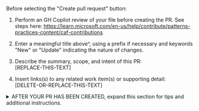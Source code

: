 Before selecting the "Create pull request" button:  

1. Perform an GH Copilot review of your file before creating the PR. See steps here: https://learn.microsoft.com/en-us/help/contribute/patterns-practices-content/caf-contributions

1. Enter a meaningful title above^, using a prefix if necessary and keywords "New" or "Update" indicating the nature of changes.

2. Describe the summary, scope, and intent of this PR:  
[REPLACE-THIS-TEXT]  

3. Insert links(s) to any related work item(s) or supporting detail:  
[DELETE-OR-REPLACE-THIS-TEXT]   


<details><summary>AFTER YOUR PR HAS BEEN CREATED, expand this section for tips and additional instructions.</summary>    
      

These are common guidelines for contributions across the repos managed by the Cloud Architecture Content Team (CACT). Some repositories may have additional specific requirements that are not listed here.   

## Guidance for all contributors  
  
  | **Topic** | **Guidance** |
  | ----------| ------------ |
  | **Draft PR** | If your PR will be a work-in-progress for more than a day or two, select the **Convert to draft** link in the upper right of the page (under **Reviewers**) to change it to a draft. For future reference, you can also do this using the **Create pull request** button drop-down during PR creation. | 
  | **ms.date metadata** | <ul><li>Don't update an article's "ms.date" metadata property unless you've done a **full freshness review** of the content. A full freshness review includes changes required to correct or improve the **full** technical accuracy of the article.</li><li>Don't update "ms.date" if you're doing targeted changes to improve non-technical aspects of the article, such as editorial quality, art improvements, article template alignment, etc.</li><li>If you've changed any "ms.date" properties for work that wasn't part of full review for freshness, please reset them to their previous value.</li></ul> | 
  | **Placement and linking** | If you're creating a new article or articles, include updates to the related TOC.yml file to propose where the article(s) should be placed. Also consider other places within the document set where it would be beneficial to cross-reference and link to your new article(s). | 
  | **PR build** | After you open your PR, and for each successive commit that you push to your branch, the publishing platform will run validation on the files in your pull request. A summary of the build results for each file will be inserted inline into your pull request, which includes any build suggestions/warnings/errors. PRs cannot be merged until all build errors and most warnings are resolved. |
  | **Publishing** | Following a successful merge, most repos publish to the live site at least once per (business) day, usually around 10am Pacific. |
  | **Additional resources** | <ul><li>[Learn.Microsoft.Com contributor guide](https://review.learn.microsoft.com/help/contribute/?branch=main)</li></ul>
  
## Additional guidance for private repos and internal contributors  

  | **Topic** | **Guidance** | 
  | ----------| ------------ | 
  | **PR size** | If your PR is more than ~5 lines of changes, or you'd like for the changes to go through editorial or larger review, open a contribution request at https://aka.ms/Contribution and include a link to the PR in response #8. Once it's processed, you'll be notified of the next steps.  |
  | **PR title prefix** | Select the **Edit** button to the right of the PR title if you need to revise it. The following prefixes are reserved for specific contribution types:<br/><br/><ul><li>**[Quality Check]** - maintenance work related to content quality (edit passes, art improvements, template alignment)</li><li>**[LinkFix]** - recurring/adhoc PRs to correct link URLs</li><li>**[Pipeline]** - new/updated contributor success pipeline content</li><li>**[WIP]** - a work-in-progress draft requiring several days/weeks</li></ul> |
  | **PR preview** | Following successful build of your PR, publishable files will also include **Preview URL** links to staged previews of your new/updated articles. Be sure to review these for verification of your intended contributions, or to send to other internal contributors for review. |
  | **PR sign-off (public repo)** | If an article you own is updated in a public repo PR, you are responsible for sign-off. You will be automatically notified via email. The PR will not be merged until you've had a chance to review and sign-off. |
  | **PR sign-off (private repo)** | After you've completed your proposed changes, addressed build warnings, and completed all review work, you can begin the sign-off process for review and merge:<br/><br/><ol><li>If your PR is in draft mode, remove "[WIP]" from the title and select **Ready for review** button at the bottom of the PR.</li><li>Enter "#sign-off" in a new comment. This comment indicates that **you're confident the work meets or exceeds Microsoft's standards for publication**, and will trigger the review process.</li><li>Your PR may be selected for initial review by the CACT. Following CACT review, you may receive questions or requests for additional changes. You should have initial feedback from CACT review within a few business days. If you have an urgent request or need to contact the team, please mention `@MicrosoftDocs/cloud-architecture-content-team-pr-reviewers` in your PR and someone will get back to you. After CACT review is complete, a `CACT #sign-off` will be added.</li><li>Final review/merge is done by the PR review team. The PR team may also respond with feedback, categorized as "Blocking" (requires action from you), or "Non-blocking" (to be addressed in a future PR).</li></ol> |
  | **Additional resources** | <ul><li>[Learn.Microsoft.Com internal contributor guide](https://review.learn.microsoft.com/help/contribute/?branch=main)</li><li>Authoring templates: [architecture-center-pr](https://review.learn.microsoft.com/help/contribute/architecture-center/templates/sample-solution-templates?branch=main), [well-architected-pr](https://review.learn.microsoft.com/help/contribute/global-waf-template?branch=main)</li><li>To contact the CACT use [e-mail](mailto:cact-pr-reviewers@microsoft.com?subject=Help%20with%20pull%20request), or @mention our GitHub team in your PR comments using: `@MicrosoftDocs/cloud-architecture-content-team-pr-reviewers`</li></ul>
</details>